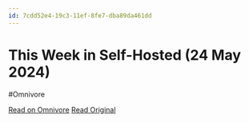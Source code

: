 ```yaml
---
id: 7cdd52e4-19c3-11ef-8fe7-dba89da461dd
---
```


# This Week in Self-Hosted (24 May 2024)
#Omnivore

[Read on Omnivore](https://omnivore.app/me/this-week-in-self-hosted-24-may-2024-18faa6e00c7)
[Read Original](http://email.mail.selfh.st/c/eJw0zztu6zAQheHVkB2FmeFTBYsLXKgMkiVw-IgYy5YhMUaWHzhIyoNTfPhL1AFT8FnWiB6dtUh-lvWa-qZ6ic5Z8NUZzDXbDACYksu2yTUmCsZ6CK00RmTMzgLO0KAkrWcE2SMBGbBkEI23NGmPTFVnwuC5YBUGns501q2t0znkFtcx7qfQ_wQtgpa_Q9ByCFrKHMBUH4RerkL_50aMrYBqmFEZq6tiD0kFouoLaybH8oijt6bcy2V-Gx-vT7PfeP-a9uutP_ajTul-lyPy53ZRP9lyxPd1P8fvekT6DgAA__9JpFWK)

